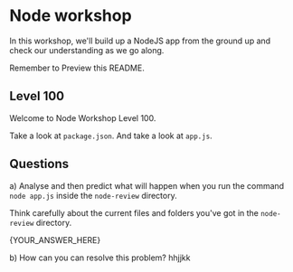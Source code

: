 

# Node workshop

In this workshop, we'll build up a NodeJS app from the ground up and check our understanding as we go along.


Remember to Preview this README.

## Level 100

Welcome to Node Workshop Level 100.


Take a look at  `package.json`.
And take a look at `app.js`.

## Questions

a) Analyse and then predict what will happen when you run the command `node app.js` inside the `node-review` directory.

Think carefully about the current files and folders you've got in the `node-review` directory. 


{YOUR_ANSWER_HERE}


b) How can you can resolve this problem?
hhjjkk